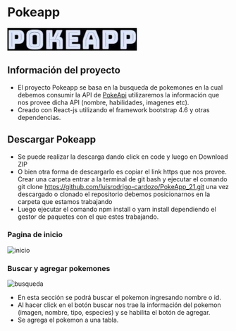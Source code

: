 # Pokeapp
![logo](/src/images/logopoke2.jpg)

## Información del proyecto

- El proyecto Pokeapp se basa en la busqueda de pokemones en la cual debemos consumir la API de 
[PokeApi](https://pokeapi.co) utilizaremos la información que nos provee dicha API (nombre, habilidades, imagenes etc).
- Creado con React-js utilizando el framework bootstrap 4.6 y otras dependencias.

## Descargar Pokeapp

- Se puede realizar la descarga dando click en code y luego en Download ZIP 
- O bien otra forma de descargarlo es copiar el link https que nos provee. Crear una carpeta entrar a la 
terminal de git bash y ejecutar el comando git clone https://github.com/luisrodrigo-cardozo/PokeApp_21.git
una vez descargado o clonado el repositorio debemos posicionarnos en la carpeta que estamos trabajando
- Luego ejecutar el comando npm install o yarn install dependiendo el gestor de paquetes con el que estes trabajando.

### Pagina de inicio 

![inicio](https://ibb.co/G9rL86y/inicio.png)

### Buscar y agregar pokemones

![busqueda](https://ibb.co/mq9mTNc/busqueda.png)

- En esta sección se podrá buscar el pokemon ingresando nombre o id.
- Al hacer click en el botón buscar nos trae la información del pokemon (imagen, nombre, tipo, especies) y se habilita el botón de agregar.
- Se agrega el pokemon a una tabla.
